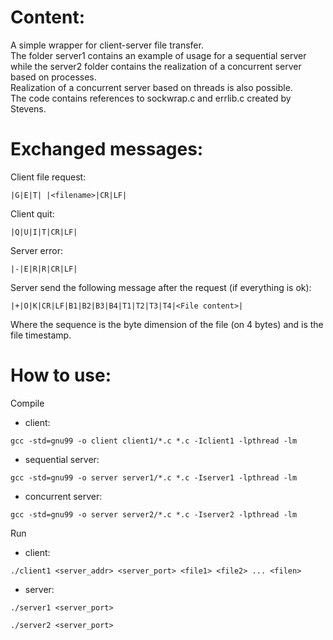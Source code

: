 # Content:
A simple wrapper for client-server file transfer. <br>
The folder server1 contains an example of usage for a sequential server while the server2 folder contains the realization of a concurrent server based on processes.
<br>
Realization of a concurrent server based on threads is also possible.
<br>
The code contains references to sockwrap.c and errlib.c created by Stevens.
<br>


# Exchanged messages: 
Client file request:
```
|G|E|T| |<filename>|CR|LF|
```
Client quit:
```
|Q|U|I|T|CR|LF|
```
Server error:
```
|-|E|R|R|CR|LF|
```
Server send the following message after the request (if everything is ok):
```
|+|O|K|CR|LF|B1|B2|B3|B4|T1|T2|T3|T4|<File content>|
```
Where the sequence <B1 B2 B3 B4> is the byte dimension of the file (on 4 bytes) and <T1 T2 T3 T4> is the file timestamp.



# How to use:
Compile
- client: <br>
```
gcc -std=gnu99 -o client client1/*.c *.c -Iclient1 -lpthread -lm
```
- sequential server: <br>
```
gcc -std=gnu99 -o server server1/*.c *.c -Iserver1 -lpthread -lm
```
- concurrent server: <br>
```
gcc -std=gnu99 -o server server2/*.c *.c -Iserver2 -lpthread -lm
```

Run
- client: <br>
```
./client1 <server_addr> <server_port> <file1> <file2> ... <filen>
```
- server: <br>
```
./server1 <server_port>
```
```
./server2 <server_port>
```

